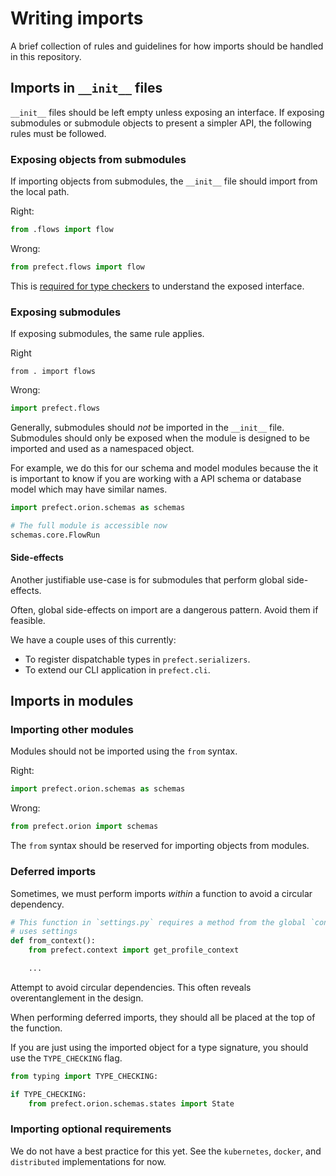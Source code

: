 # Writing imports

A brief collection of rules and guidelines for how imports should be handled in this repository.

## Imports in `__init__` files

`__init__` files should be left empty unless exposing an interface. If exposing submodules or submodule objects to present a simpler API, the following rules must be followed.

### Exposing objects from submodules

If importing objects from submodules, the `__init__` file should import from the local path.

Right:

```python
from .flows import flow
```

Wrong:

```python
from prefect.flows import flow
```

This is [required for type checkers](https://github.com/microsoft/pyright/blob/main/docs/typed-libraries.md#library-interface) to understand the exposed interface.

### Exposing submodules

If exposing submodules, the same rule applies.

Right

```
from . import flows
```

Wrong:

```python
import prefect.flows
```

Generally, submodules should _not_ be imported in the `__init__` file. Submodules should only be exposed when the module is designed to be imported and used as a namespaced object.

For example, we do this for our schema and model modules because the it is important to know if you are working with a API schema or database model which may have similar names.

```python
import prefect.orion.schemas as schemas

# The full module is accessible now
schemas.core.FlowRun
```

#### Side-effects

Another justifiable use-case is for submodules that perform global side-effects.

Often, global side-effects on import are a dangerous pattern. Avoid them if feasible.

We have a couple uses of this currently:

- To register dispatchable types in `prefect.serializers`.
- To extend our CLI application in `prefect.cli`.

## Imports in modules

### Importing other modules

Modules should not be imported using the `from` syntax.

Right:

```python
import prefect.orion.schemas as schemas
```

Wrong:

```python
from prefect.orion import schemas
```

The `from` syntax should be reserved for importing objects from modules.

### Deferred imports

Sometimes, we must perform imports _within_ a function to avoid a circular dependency.

```python
# This function in `settings.py` requires a method from the global `context` but the context
# uses settings
def from_context():
    from prefect.context import get_profile_context

    ...
```

Attempt to avoid circular dependencies. This often reveals overentanglement in the design.

When performing deferred imports, they should all be placed at the top of the function.

If you are just using the imported object for a type signature, you should use the `TYPE_CHECKING` flag.

```python
from typing import TYPE_CHECKING:

if TYPE_CHECKING:
    from prefect.orion.schemas.states import State
```

### Importing optional requirements

We do not have a best practice for this yet. See the `kubernetes`, `docker`, and `distributed` implementations for now.
